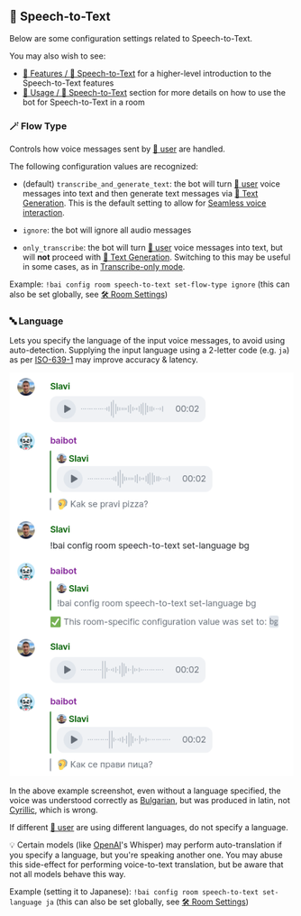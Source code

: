 ## 🦻 Speech-to-Text

Below are some configuration settings related to Speech-to-Text.

You may also wish to see:

- [🌟 Features / 🦻 Speech-to-Text](../features.md#-speech-to-text) for a higher-level introduction to the Speech-to-Text features
- [📖 Usage / 🦻 Speech-to-Text](../usage.md#-speech-to-text) section for more details on how to use the bot for Speech-to-Text in a room


### 🪄 Flow Type

Controls how voice messages sent by [👥 user](../access.md#-users) are handled.

The following configuration values are recognized:

- (default) `transcribe_and_generate_text`: the bot will turn [👥 user](../access.md#-users) voice messages into text and then generate text messages via [💬 Text Generation](../features.md#-text-generation). This is the default setting to allow for [Seamless voice interaction](../features.md#seamless-voice-interaction).

- `ignore`: the bot will ignore all audio messages

- `only_transcribe`: the bot will turn [👥 user](../access.md#-users) voice messages into text, but will **not** proceed with [💬 Text Generation](../features.md#-text-generation). Switching to this may be useful in some cases, as in [Transcribe-only mode](../features.md#transcribe-only-mode).

Example: `!bai config room speech-to-text set-flow-type ignore` (this can also be set globally, see [🛠️ Room Settings](./README.md#room-settings))


### 🔤 Language

Lets you specify the language of the input voice messages, to avoid using auto-detection.
Supplying the input language using a 2-letter code (e.g. `ja`) as per [ISO-639-1](https://en.wikipedia.org/wiki/List_of_ISO_639-1_codes) may improve accuracy & latency.

![Speech-to-Text Language setting usage example](../screenshots/speech-to-text-language.webp)

In the above example screenshot, even without a language specified, the voice was understood correctly as [Bulgarian](https://en.wikipedia.org/wiki/Bulgarian_language), but was produced in latin, not [Cyrillic](https://en.wikipedia.org/wiki/Cyrillic_script), which is wrong.

If different [👥 user](../access.md#-users) are using different languages, do not specify a language.

💡 Certain models (like [OpenAI](../providers.md#openai)'s Whisper) may perform auto-translation if you specify a language, but you're speaking another one. You may abuse this side-effect for performing voice-to-text translation, but be aware that not all models behave this way.

Example (setting it to Japanese): `!bai config room speech-to-text set-language ja` (this can also be set globally, see [🛠️ Room Settings](./README.md#room-settings))
